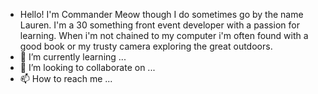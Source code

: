 - Hello! I'm Commander Meow though I do sometimes go by the name Lauren.
I'm a 30 something front event developer with a passion for learning. When i'm not chained to my computer i'm often found with a good book or my trusty camera exploring the great outdoors.
- 🌱 I’m currently learning ...
- 💞️ I’m looking to collaborate on ...
- 📫 How to reach me ...

<!---
CommanderMeow/CommanderMeow is a ✨ special ✨ repository because its `README.md` (this file) appears on your GitHub profile.
You can click the Preview link to take a look at your changes.
--->
